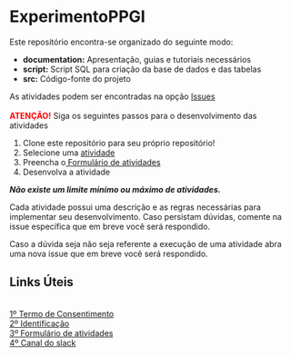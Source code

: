 # ExperimentoPPGI

Este repositório encontra-se organizado do seguinte modo:
<ul>
  <li><b>documentation:</b> Apresentação, guias e tutoriais necessários</li>
  <li><b>script:</b> Script SQL para criação da base de dados e das tabelas</li>
  <li><b>src:</b> Código-fonte do projeto</li>
</ul>

As atividades podem ser encontradas na opção <a href='https://github.com/simaovski/ExperimentoPPGI/issues'>Issues</a><br/><br/>
<b style='color: red'>ATENÇÃO!</b> Siga os seguintes passos para o desenvolvimento das atividades

<ol>
  <li>Clone este repositório para seu próprio repositório!</li>
  <li>Selecione uma <a href='https://github.com/simaovski/ExperimentoPPGI/issues'>atividade</a></li>
  <li>Preencha o<a href='https://docs.google.com/forms/d/1cJN5gte8a6M-fdT6bRxMy7i94Nnpk5PazI7F2CzNzOk'> Formulário de atividades</a></li>
  <li>Desenvolva a atividade</li>
</ol>

<b><i>Não existe um limite minímo ou máximo de atividades. </i></b>

Cada atividade possui uma descrição e as regras necessárias para implementar seu desenvolvimento. Caso persistam dúvidas, comente na issue específica que em breve você será respondido.

Caso a dúvida seja não seja referente a execução de uma atividade abra uma nova issue que em breve você será respondido.

<h2>Links Úteis</h2><br/>
<a href='https://docs.google.com/forms/d/1iAnYAPxVIbpbhglS2twXoolOcxao5N_DxhWTs_bRNdM'>1º Termo de Consentimento</a><br/>
<a href='https://docs.google.com/forms/d/1bQ3g79Vq1pbeilUN2gnEvAGFHio9sO0hoIk6b2d9Kyg'>2º Identificação</a><br/>
<a href='https://docs.google.com/forms/d/1cJN5gte8a6M-fdT6bRxMy7i94Nnpk5PazI7F2CzNzOk'>3º Formulário de atividades</a><br/>
<a href='https://experimentoppgi.slack.com/'>4º Canal do slack</a>
